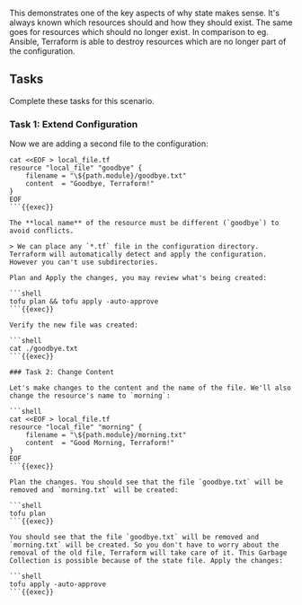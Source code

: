 This demonstrates one of the key aspects of why state makes sense. It's always known which resources should and how they should exist. The same goes for resources which should no longer exist. In comparison to eg. Ansible, Terraform is able to destroy resources which are no longer part of the configuration.

## Tasks

Complete these tasks for this scenario.

### Task 1: Extend Configuration

Now we are adding a second file to the configuration:
   
```shell
cat <<EOF > local_file.tf
resource "local_file" "goodbye" {
    filename = "\${path.module}/goodbye.txt"
    content  = "Goodbye, Terraform!"
}
EOF
```{{exec}}

The **local name** of the resource must be different (`goodbye`) to avoid conflicts.

> We can place any `*.tf` file in the configuration directory. Terraform will automatically detect and apply the configuration. However you can't use subdirectories.

Plan and Apply the changes, you may review what's being created:

```shell
tofu plan && tofu apply -auto-approve
```{{exec}}

Verify the new file was created:

```shell
cat ./goodbye.txt
```{{exec}}

### Task 2: Change Content

Let's make changes to the content and the name of the file. We'll also change the resource's name to `morning`:

```shell
cat <<EOF > local_file.tf
resource "local_file" "morning" {
    filename = "\${path.module}/morning.txt"
    content  = "Good Morning, Terraform!"
}
EOF
```{{exec}}

Plan the changes. You should see that the file `goodbye.txt` will be removed and `morning.txt` will be created:

```shell
tofu plan
```{{exec}}

You should see that the file `goodbye.txt` will be removed and `morning.txt` will be created. So you don't have to worry about the removal of the old file, Terraform will take care of it. This Garbage Collection is possible because of the state file. Apply the changes:

```shell
tofu apply -auto-approve
```{{exec}}